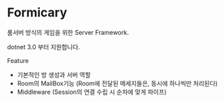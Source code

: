 # Formicary

룸서버 방식의 게임을 위한 Server Framework.

dotnet 3.0 부터 지원합니다.

Feature
- 기본적인 방 생성과 서버 역할
- Room의 MailBox기능 (Room에 전달된 메세지들은, 동시에 하나씩만 처리된다)
- Middleware (Session의 연결 수립 시 순차에 맞게 파이프)